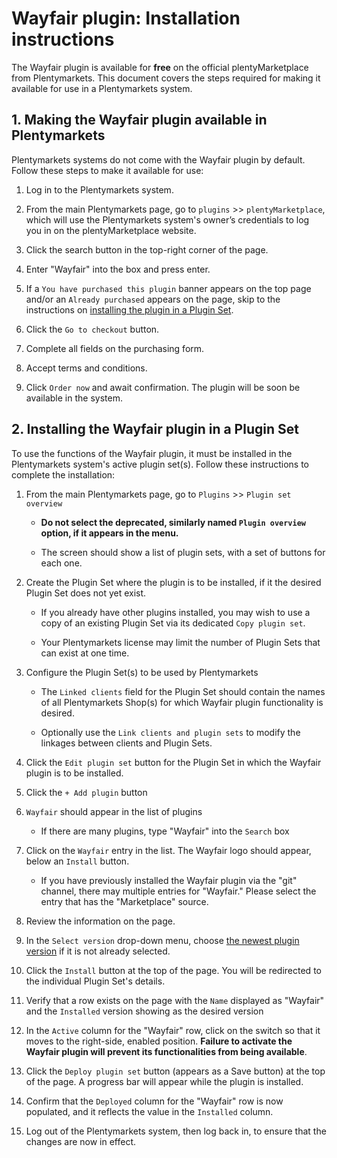 # Wayfair plugin: Installation instructions
The Wayfair plugin is available for **free** on the official plentyMarketplace from Plentymarkets. This document covers the steps required for making it available for use in a Plentymarkets system.

## 1. Making the Wayfair plugin available in Plentymarkets
Plentymarkets systems do not come with the Wayfair plugin by default.
Follow these steps to make it available for use:

1. Log in to the Plentymarkets system.

2. From the main Plentymarkets page, go to `plugins` >> `plentyMarketplace`, which will use the Plentymarkets system's owner’s credentials to log you in on the plentyMarketplace website.

3. Click the search button  in the top-right corner of the page.

4. Enter "Wayfair" into the box and press enter.

5. If a `You have purchased this plugin` banner appears on the top page and/or an `Already purchased` appears on the page, skip to the instructions on [installing the plugin in a Plugin Set](#2-installing-the-wayfair-plugin-in-a-plugin-set).

6. Click the `Go to checkout` button.

7. Complete all fields on the purchasing form.

8. Accept terms and conditions.

9. Click `Order now` and await confirmation. The plugin will be soon be available in the system.

## 2. Installing the Wayfair plugin in a Plugin Set
To use the functions of the Wayfair plugin, it must be installed in the Plentymarkets system's active plugin set(s). Follow these instructions to complete the installation:

1. From the main Plentymarkets page, go to `Plugins` >> `Plugin set overview`
    * **Do not select the deprecated, similarly named `Plugin overview` option, if it appears in the menu.**

    * The screen should show a list of plugin sets, with a set of buttons for each one.

2. Create the Plugin Set where the plugin is to be installed, if it the desired Plugin Set does not yet exist.

    * If you already have other plugins installed, you may wish to use a copy of an existing Plugin Set via its dedicated `Copy plugin set`.

    * Your Plentymarkets license may limit the number of Plugin Sets that can exist at one time.

3. Configure the Plugin Set(s) to be used by Plentymarkets
    * The `Linked clients` field for the Plugin Set should contain the names of all Plentymarkets Shop(s) for which Wayfair plugin functionality is desired.

    * Optionally use the `Link clients and plugin sets` to modify the linkages between clients and Plugin Sets.

4. Click the `Edit plugin set` button for the Plugin Set in which the Wayfair plugin is to be installed.

5. Click the `+ Add plugin` button

6. `Wayfair` should appear in the list of plugins

    * If there are many plugins, type "Wayfair" into the `Search` box

7. Click on the `Wayfair` entry in the list. The Wayfair logo should appear, below an `Install` button.

    * If you have previously installed the Wayfair plugin via the "git" channel, there may multiple entries for "Wayfair." Please select the entry that has the "Marketplace" source.

8. Review the information on the page.

9. In the `Select version` drop-down menu, choose [the newest plugin version](https://github.com/wayfair-contribs/plentymarkets-plugin/releases) if it is not already selected.

10. Click the `Install` button at the top of the page. You will be redirected to the individual Plugin Set's details.

11. Verify that a row exists on the page with the `Name` displayed as "Wayfair" and the `Installed` version showing as the desired version

12. In the `Active` column for the "Wayfair" row, click on the switch so that it moves to the right-side, enabled position. **Failure to activate the Wayfair plugin will prevent its functionalities from being available**.

13. Click the `Deploy plugin set` button (appears as a Save button) at the top of the page. A progress bar will appear while the plugin is installed.

14. Confirm that the `Deployed` column for the "Wayfair" row is now populated, and it reflects the value in the `Installed` column.

15. Log out of the Plentymarkets system, then log back in, to ensure that the changes are now in effect.
